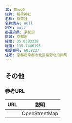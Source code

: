 ```yaml
---
ID: MhodG
総称: 稲荷神社
名称: 稲荷社
名称読み: null
別名: null
都道府県: 京都府
区域: 京都市
緯度: 35.0383338
経度: 135.7446195
郵便番号: 6038227
住所: 京都府京都市北区紫野北舟岡町
---
```


## その他

### 参考URL

| URL | 説明          |
| --- | ------------- |
|     | OpenStreetMap |
